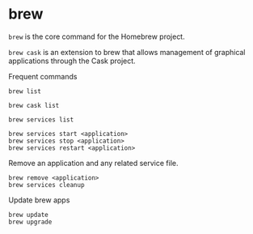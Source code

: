 # brew

`brew` is the core command for the Homebrew project.

`brew cask` is an extension to brew that allows management of graphical applications through the Cask project.


Frequent commands

```
brew list
```
```
brew cask list
```
```
brew services list
```
```
brew services start <application>
brew services stop <application>
brew services restart <application>
```

Remove an application and any related service file.
```
brew remove <application>
brew services cleanup
```

Update brew apps
```
brew update
brew upgrade
```
